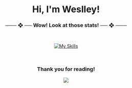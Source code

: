 <h1 align="center">Hi, I'm Weslley!</h1>

<div align="center">
  
<div align="center">
<h3>─── ❖ ── Wow! Look at those stats! ── ❖ ───</h3>
<br>

[![My Skills](https://skillicons.dev/icons?i=py,html,css,js,react,figma,firebase,git,github,vscode&perline=14)](https://github.com/alinesete)

<br>
  
<h3> Thank you for reading! </h3>

<a href="https://github.com/devweslley"><img src="https://raw.githubusercontent.com/danielbped/danielbped/573d3c6b47ca73fc60eea5dd0f60cd8b29006fc0/github-contribution-grid-snake.svg" /></a>
</div>
